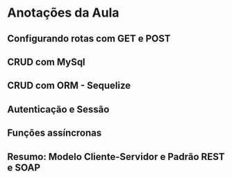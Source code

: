 # Anotações da Aula


## Configurando rotas com  GET e POST


## CRUD com MySql


## CRUD com ORM - Sequelize


## Autenticação e Sessão


## Funções assíncronas


## Resumo: Modelo Cliente-Servidor e Padrão REST e SOAP 